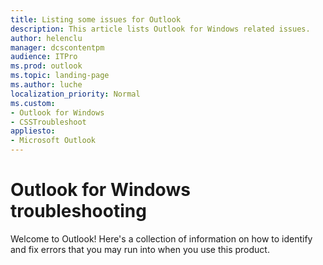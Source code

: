 ```yaml
---
title: Listing some issues for Outlook
description: This article lists Outlook for Windows related issues.
author: helenclu
manager: dcscontentpm
audience: ITPro
ms.prod: outlook
ms.topic: landing-page
ms.author: luche
localization_priority: Normal
ms.custom: 
- Outlook for Windows
- CSSTroubleshoot
appliesto: 
- Microsoft Outlook
---
```


# Outlook for Windows troubleshooting

Welcome to Outlook! Here's a collection of information on how to identify and fix errors that you may run into when you use this product.
